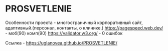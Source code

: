 # PROSVETLENIE

Особенности проекта - многостраничный корпоративный сайт, адаптивный.(персонал, контакты, о клинике,)
https://pagespeed.web.dev/ - моб(90) комп(90)
https://validator.w3.org/ - 0 ошибок

Ссылка - https://uglanovea.github.io/PROSVETLENIE/


